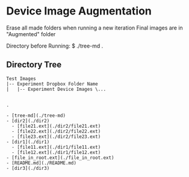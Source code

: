 # Device Image Augmentation

Erase all made folders when running a new iteration
Final images are in "Augmented" folder

Directory before Running:
$ ./tree-md .

## Directory Tree

```plaintext
Test Images
|-- Experiment Dropbox Folder Name
|   |-- Experiment Device Images \...


.

- [tree-md](./tree-md)
- [dir2](./dir2)
  - [file21.ext](./dir2/file21.ext)
  - [file22.ext](./dir2/file22.ext)
  - [file23.ext](./dir2/file23.ext)
- [dir1](./dir1)
  - [file11.ext](./dir1/file11.ext)
  - [file12.ext](./dir1/file12.ext)
- [file_in_root.ext](./file_in_root.ext)
- [README.md](./README.md)
- [dir3](./dir3)
```

